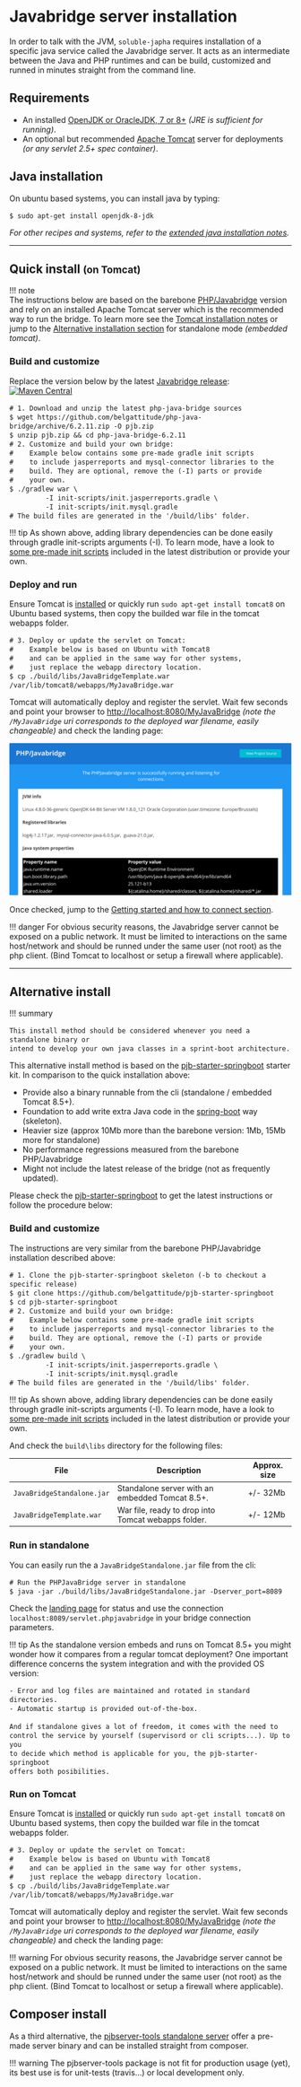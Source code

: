 # Javabridge server installation

In order to talk with the JVM, `soluble-japha` requires installation of
a specific java service called the Javabridge server. It acts as an intermediate
between the Java and PHP runtimes and can be build, customized and runned in minutes
straight from the command line. 

## Requirements

- An installed [OpenJDK or OracleJDK, 7 or 8+](./server/install_java.md) *(JRE is sufficient for running)*.
- An optional but recommended [Apache Tomcat](./server/install_tomcat.md) server for deployments 
  *(or any servlet 2.5+ spec container)*.

## Java installation

On ubuntu based systems, you can install java by typing:
 
```shell
$ sudo apt-get install openjdk-8-jdk  
```

*For other recipes and systems, refer to the [extended java installation notes](./server/install_java.md).*

------

## Quick install <small>(on Tomcat)</small>

!!! note    
    The instructions below are based on the barebone [PHP/Javabridge](https://github.com/belgattitude/php-java-bridge) version
    and rely on an installed Apache Tomcat server which is the recommended way to run the bridge. 
    To learn more see the [Tomcat installation notes](./server/install_tomcat.md) or jump 
    to the [Alternative installation section](#alternative-install) for 
    standalone mode *(embedded tomcat)*. 

### Build and customize

Replace the version below by the latest [Javabridge release](https://github.com/belgattitude/php-java-bridge/releases): [![Maven Central](https://maven-badges.herokuapp.com/maven-central/io.soluble.pjb/php-java-bridge/badge.svg)](https://maven-badges.herokuapp.com/maven-central/io.soluble.pjb/php-java-bridge)

```shell
# 1. Download and unzip the latest php-java-bridge sources
$ wget https://github.com/belgattitude/php-java-bridge/archive/6.2.11.zip -O pjb.zip
$ unzip pjb.zip && cd php-java-bridge-6.2.11
# 2. Customize and build your own bridge:
#    Example below contains some pre-made gradle init scripts
#    to include jasperreports and mysql-connector libraries to the
#    build. They are optional, remove the (-I) parts or provide
#    your own.       
$ ./gradlew war \
         -I init-scripts/init.jasperreports.gradle \
         -I init-scripts/init.mysql.gradle
# The build files are generated in the '/build/libs' folder.          
```

!!! tip
    As shown above, adding library dependencies can be done easily through gradle
    init-scripts arguments (-I). To learn mode, have a look to 
    [some pre-made init scripts](https://github.com/belgattitude/php-java-bridge/blob/master/init-scripts/README.md) 
    included in the latest distribution or provide your own.

### Deploy and run

Ensure Tomcat is [installed](./server/install_tomcat.md) or 
quickly run `sudo apt-get install tomcat8` on Ubuntu based systems,
then copy the builded war file in the tomcat webapps folder.

```shell
# 3. Deploy or update the servlet on Tomcat:
#    Example below is based on Ubuntu with Tomcat8
#    and can be applied in the same way for other systems,
#    just replace the webapp directory location.
$ cp ./build/libs/JavaBridgeTemplate.war /var/lib/tomcat8/webapps/MyJavaBridge.war       
```

Tomcat will automatically deploy and register the servlet. Wait few seconds and point 
your browser to [http://localhost:8080/MyJavaBridge](http://localhost:8080/MyJavaBridge) 
*(note the `/MyJavaBridge` uri corresponds to the deployed war filename, easily changeable)* 
and check the landing page:


![](./images/bridge_landing.png "Landing screenshot")

Once checked, jump to the [Getting started and how to connect section](./bridge_connection.md). 

!!! danger
    For obvious security reasons, the Javabridge server cannot be exposed on a public
    network. It must be limited to interactions on the same host/network
    and should be runned under the same user (not root) as the php client. (Bind Tomcat to localhost 
    or setup a firewall where applicable).   


------

## Alternative install

!!! summary    
    
    This install method should be considered whenever you need a standalone binary or
    intend to develop your own java classes in a sprint-boot architecture. 

This alternative install method is based on the [pjb-starter-springboot](https://github.com/belgattitude/pjb-starter-springboot) 
starter kit. In comparison to the quick installation above:
 
- Provide also a binary runnable from the cli (standalone / embedded Tomcat 8.5+).
- Foundation to add write extra Java code in the [spring-boot](https://projects.spring.io/spring-boot/) way (skeleton).
- Heavier size (approx 10Mb more than the barebone version: 1Mb, 15Mb more for standalone)
- No performance regressions measured from the barebone PHP/Javabridge
- Might not include the latest release of the bridge (not as frequently updated).

Please check the [pjb-starter-springboot](https://github.com/belgattitude/pjb-starter-springboot)
to get the latest instructions or follow the procedure below:    

       
### Build and customize

The instructions are very similar from the barebone PHP/Javabridge installation described above:
    
```shell
# 1. Clone the pjb-starter-springboot skeleton (-b to checkout a specific release)
$ git clone https://github.com/belgattitude/pjb-starter-springboot
$ cd pjb-starter-springboot
# 2. Customize and build your own bridge:
#    Example below contains some pre-made gradle init scripts
#    to include jasperreports and mysql-connector libraries to the
#    build. They are optional, remove the (-I) parts or provide
#    your own.       
$ ./gradlew build \
         -I init-scripts/init.jasperreports.gradle \
         -I init-scripts/init.mysql.gradle
# The build files are generated in the '/build/libs' folder.          
``` 

!!! tip
    As shown above, adding library dependencies can be done easily through gradle
    init-scripts arguments (-I). To learn mode, have a look to 
    [some pre-made init scripts](https://github.com/belgattitude/pjb-starter-sprinboot/blob/master/init-scripts/README.md) 
    included in the latest distribution or provide your own.


And check the `build\libs` directory for the following files:

| File          | Description   | Approx. size |
| ------------- | ------------- | ------------ |
| `JavaBridgeStandalone.jar`  | Standalone server with an embedded Tomcat 8.5+. | +/- 32Mb |
| `JavaBridgeTemplate.war`    | War file, ready to drop into Tomcat webapps folder. | +/- 12Mb |


### Run in standalone

You can easily run the a `JavaBridgeStandalone.jar` file from the cli:

```shell
# Run the PHPJavaBridge server in standalone
$ java -jar ./build/libs/JavaBridgeStandalone.jar -Dserver_port=8089   
```

Check the [landing page](http://localhost:8089) for status and
use the connection `localhost:8089/servlet.phpjavabridge` in your 
bridge connection parameters.

!!! tip
    As the standalone version embeds and runs on Tomcat 8.5+ you might wonder
    how it compares from a regular tomcat deployment? One important difference
    concerns the system integration and with the provided OS version:
     
    - Error and log files are maintained and rotated in standard directories.  
    - Automatic startup is provided out-of-the-box. 
    
    And if standalone gives a lot of freedom, it comes with the need to 
    control the service by yourself (supervisord or cli scripts...). Up to you 
    to decide which method is applicable for you, the pjb-starter-springboot
    offers both posibilities. 

### Run on Tomcat

Ensure Tomcat is [installed](./server/install_tomcat.md) or 
quickly run `sudo apt-get install tomcat8` on Ubuntu based systems,
then copy the builded war file in the tomcat webapps folder.

```shell
# 3. Deploy or update the servlet on Tomcat:
#    Example below is based on Ubuntu with Tomcat8
#    and can be applied in the same way for other systems,
#    just replace the webapp directory location.
$ cp ./build/libs/JavaBridgeTemplate.war /var/lib/tomcat8/webapps/MyJavaBridge.war       
```

Tomcat will automatically deploy and register the servlet. Wait few seconds and point 
your browser to [http://localhost:8080/MyJavaBridge](http://localhost:8080/MyJavaBridge) 
*(note the `/MyJavaBridge` uri corresponds to the deployed war filename, easily changeable)* 
and check the landing page:

!!! warning
    For obvious security reasons, the Javabridge server cannot be exposed on a public
    network. It must be limited to interactions on the same host/network
    and should be runned under the same user (not root) as the php client. (Bind Tomcat to localhost 
    or setup a firewall where applicable).   


## Composer install

As a third alternative, the [pjbserver-tools standalone server](https://github.com/belgattitude/pjbserver-tools) 
offer a pre-made server binary and can be installed straight from composer.

!!! warning
    The pjbserver-tools package is not fit for production usage (yet), its best use is for
    unit-tests (travis...) or local development only.  


